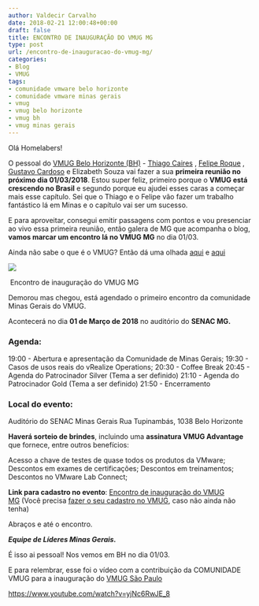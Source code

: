 ```yaml
---
author: Valdecir Carvalho
date: 2018-02-21 12:00:48+00:00
draft: false
title: ENCONTRO DE INAUGURAÇÃO DO VMUG MG
type: post
url: /encontro-de-inauguracao-do-vmug-mg/
categories:
- Blog
- VMUG
tags:
- comunidade vmware belo horizonte
- comunidade vmware minas gerais
- vmug
- vmug belo horizonte
- vmug bh
- vmug minas gerais
---
```


Olá Homelabers!

O pessoal do [VMUG Belo Horizonte (BH)](https://community.vmug.com/communities/localcommunityhome?CommunityKey=91cd060a-75f7-4837-9a45-fb3c8c3331dd) - [Thiago Caires](https://www.linkedin.com/in/thiago-caires-15550422/) , [Felipe Roque](https://www.linkedin.com/in/felipersilva/) , [Gustavo Cardoso](https://www.linkedin.com/in/gustavo-cardoso-itil-0549a313/) e Elizabeth Souza vai fazer a sua **primeira reunião no próximo dia 01/03/2018**. Estou super feliz, primeiro porque o **VMUG está crescendo no Brasil** e segundo porque eu ajudei esses caras a começar mais esse capítulo. Sei que o Thiago e o Felipe vão fazer um trabalho fantástico lá em Minas e o capítulo vai ser um sucesso.

E para aproveitar, consegui emitir passagens com pontos e vou presenciar ao vivo essa primeira reunião, então galera de MG que acompanha o blog, **vamos marcar um encontro lá no VMUG MG** no dia 01/03.

Ainda não sabe o que é o VMUG? Então dá uma olhada [aqui](http://homelaber.com.br/vmug-vmware-user-group-grupo-de-usuarios-vmware/) e [aqui](http://homelaber.com.br/papodequinta-20072017-vmug-vmware-user-group/)

![](/imagens/2018/02/VMUGlogo-644x169.jpg)




 Encontro de inauguração do VMUG MG







Demorou mas chegou, está agendado o primeiro encontro da comunidade Minas Gerais do VMUG.

Acontecerá no dia **01 de Março de 2018** no auditório do **SENAC MG.**


### Agenda:


19:00 - Abertura e apresentação da Comunidade de Minas Gerais;
19:30 - Casos de usos reais do vRealize Operations;
20:30 - Coffee Break
20:45 - Agenda do Patrocinador Silver (Tema a ser definido)
21:10 - Agenda do Patrocinador Gold (Tema a ser definido)
21:50 - Encerramento


### Local do evento:


Auditório do SENAC Minas Gerais
Rua Tupinambás, 1038
Belo Horizonte

**Haverá sorteio de brindes**, incluindo uma **assinatura VMUG Advantage** que fornece, entre outros benefícios:

Acesso a chave de testes de quase todos os produtos da VMware;
Descontos em exames de certificações;
Descontos em treinamentos;
Descontos no VMware Lab Connect;

**Link para cadastro no evento**: [Encontro de inauguração do VMUG MG](http://bit.ly/2oipKtE) (Você precisa [fazer o seu cadastro no VMUG](https://vmug.ps.membersuite.com/profile/CreateAccount_BasicInfo.aspx?t=Membership), caso não ainda não tenha)

Abraços e até o encontro.

_**Equipe de Líderes Minas Gerais.**_

É isso ai pessoal! Nos vemos em BH no dia 01/03.

E para relembrar, esse foi o vídeo com a contribuição da COMUNIDADE VMUG para a inauguração do [VMUG São Paulo](http://vmugsp.com.br)

https://www.youtube.com/watch?v=yjNc6RwJE_8


